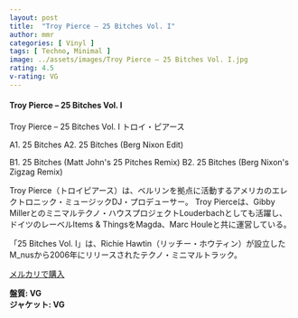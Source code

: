 ```yaml
---
layout: post
title:  "Troy Pierce – 25 Bitches Vol. I"
author: mmr
categories: [ Vinyl ]
tags: [ Techno, Minimal ]
image: ../assets/images/Troy Pierce – 25 Bitches Vol. I.jpg
rating: 4.5
v-rating: VG
---
```


#### Troy Pierce – 25 Bitches Vol. I

Troy Pierce – 25 Bitches Vol. I
トロイ・ピアース

A1. 25 Bitches
A2. 25 Bitches (Berg Nixon Edit)

B1. 25 Bitches (Matt John's 25 Pitches Remix)
B2. 25 Bitches (Berg Nixon's Zigzag Remix)

Troy Pierce（トロイピアース）は、ベルリンを拠点に活動するアメリカのエレクトロニック・ミュージックDJ・プロデューサー。 Troy Pierceは、Gibby Millerとのミニマルテクノ・ハウスプロジェクトLouderbachとしても活躍し、ドイツのレーベルItems & ThingsをMagda、Marc Houleと共に運営している。

「25 Bitches Vol. I」は、Richie Hawtin（リッチー・ホウティン）が設立したM_nusから2006年にリリースされたテクノ・ミニマルトラック。


[メルカリで購入](https://jp.mercari.com/item/m30628826020?afid=6142608987)


<div class="mt-4 mb-4 d-flex align-items-center">
<strong class="mr-1">盤質: VG</strong>
</div>
<div class="mt-4 mb-4 d-flex align-items-center">
<strong class="mr-1">ジャケット: VG</strong>
</div>